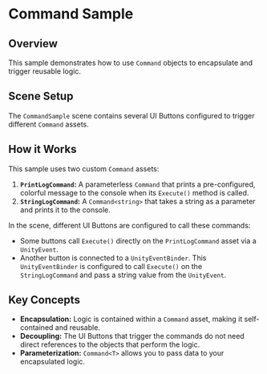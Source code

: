 # Command Sample

## Overview

This sample demonstrates how to use `Command` objects to encapsulate and trigger reusable logic.

## Scene Setup

The `CommandSample` scene contains several UI Buttons configured to trigger different `Command` assets.

## How it Works

This sample uses two custom `Command` assets:

1.  **`PrintLogCommand`:** A parameterless `Command` that prints a pre-configured, colorful message to the console when its `Execute()` method is called.
2.  **`StringLogCommand`:** A `Command<string>` that takes a string as a parameter and prints it to the console.

In the scene, different UI Buttons are configured to call these commands:

*   Some buttons call `Execute()` directly on the `PrintLogCommand` asset via a `UnityEvent`.
*   Another button is connected to a `UnityEventBinder`. This `UnityEventBinder` is configured to call `Execute()` on the `StringLogCommand` and pass a string value from the `UnityEvent`.

## Key Concepts

*   **Encapsulation:** Logic is contained within a `Command` asset, making it self-contained and reusable.
*   **Decoupling:** The UI Buttons that trigger the commands do not need direct references to the objects that perform the logic.
*   **Parameterization:** `Command<T>` allows you to pass data to your encapsulated logic.
